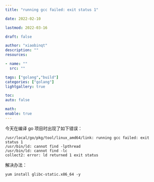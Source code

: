 ```yaml
---
title: "running gcc failed: exit status 1"

date: 2022-02-10

lastmod: 2022-03-16

draft: false

author: "xiaobinqt"
description: ""
resources:

- name: ""
  src: ""

tags: ["golang","build"]
categories: ["golang"]
lightgallery: true

toc:
auto: false

math:
enable: true
---
```




今天在编译 go 项目时出现了如下错误：

```shell
/usr/local/go/pkg/tool/linux_amd64/link: running gcc failed: exit status 1
/usr/bin/ld: cannot find -lpthread
/usr/bin/ld: cannot find -lc
collect2: error: ld returned 1 exit status
```

解决办法：

```shell
yum install glibc-static.x86_64 -y
```

